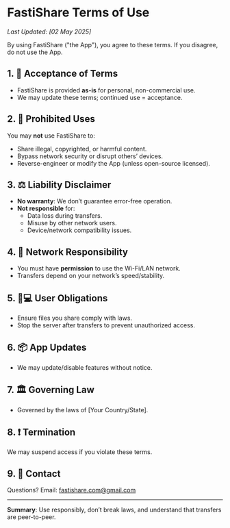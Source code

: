  # FastiShare Terms of Use  
*Last Updated: [02 May 2025]*  

By using FastiShare ("the App"), you agree to these terms. If you disagree, do not use the App.  

## 1. 📜 Acceptance of Terms  
- FastiShare is provided **as-is** for personal, non-commercial use.  
- We may update these terms; continued use = acceptance.  

## 2. 🚫 Prohibited Uses  
You may **not** use FastiShare to:  
- Share illegal, copyrighted, or harmful content.  
- Bypass network security or disrupt others’ devices.  
- Reverse-engineer or modify the App (unless open-source licensed).  

## 3. ⚖️ Liability Disclaimer  
- **No warranty**: We don’t guarantee error-free operation.  
- **Not responsible** for:  
  - Data loss during transfers.  
  - Misuse by other network users.  
  - Device/network compatibility issues.  

## 4. 📡 Network Responsibility  
- You must have **permission** to use the Wi-Fi/LAN network.  
- Transfers depend on your network’s speed/stability.  

## 5. 🧑💻 User Obligations  
- Ensure files you share comply with laws.  
- Stop the server after transfers to prevent unauthorized access.  

## 6. 📦 App Updates  
- We may update/disable features without notice.  

## 7. 🏛️ Governing Law  
- Governed by the laws of [Your Country/State].  

## 8. ❗ Termination  
We may suspend access if you violate these terms.  

## 9. 📩 Contact  
Questions? Email: [fastishare.com@gmail.com](mailto:fastishare.com@gmail.com)  

---

**Summary**: Use responsibly, don’t break laws, and understand that transfers are peer-to-peer.  
